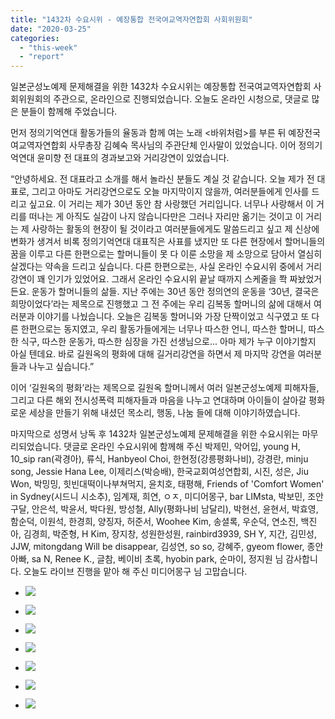 ```yaml
---
title: "1432차 수요시위 - 예장통합 전국여교역자연합회 사회위원회"
date: "2020-03-25"
categories: 
  - "this-week"
  - "report"
---
```


일본군성노예제 문제해결을 위한 1432차 수요시위는 예장통합 전국여교역자연합회 사회위원회의 주관으로, 온라인으로 진행되었습니다. 오늘도 온라인 시청으로, 댓글로 많은 분들이 함께해 주었습니다.

먼저 정의기억연대 활동가들의 율동과 함께 여는 노래 <바위처럼>를 부른 뒤 예장전국여교역자연합회 사무총장 김혜숙 목사님의 주관단체 인사말이 있었습니다. 이어 정의기억연대 윤미향 전 대표의 경과보고와 거리강연이 있었습니다.

“안녕하세요. 전 대표라고 소개를 해서 놀라신 분들도 계실 것 같습니다. 오늘 제가 전 대표로, 그리고 아마도 거리강연으로도 오늘 마지막이지 않을까, 여러분들에게 인사를 드리고 싶고요. 이 거리는 제가 30년 동안 참 사랑했던 거리입니다. 너무나 사랑해서 이 거리를 떠나는 게 아직도 실감이 나지 않습니다만은 그러나 자리만 옮기는 것이고 이 거리는 제 사랑하는 활동의 현장이 될 것이라고 여러분들에게도 말씀드리고 싶고 제 신상에 변화가 생겨서 비록 정의기억연대 대표직은 사표를 냈지만 또 다른 현장에서 할머니들의 꿈을 이루고 다른 한편으로는 할머니들이 못 다 이룬 소망을 제 소망으로 담아서 열심히 살겠다는 약속을 드리고 싶습니다. 다른 한편으로는, 사실 온라인 수요시위 중에서 거리강연이 꽤 인기가 있었어요. 그래서 온라인 수요시위 끝날 때까지 스케줄을 쫙 짜놨었거든요. 운동가 할머니들의 삶들. 지난 주에는 30년 동안 정의연의 운동을 ‘30년, 결국은 희망이었다’라는 제목으로 진행했고 그 전 주에는 우리 김복동 할머니의 삶에 대해서 여러분과 이야기를 나눴습니다. 오늘은 김복동 할머니와 가장 단짝이었고 식구였고 또 다른 한편으로는 동지였고, 우리 활동가들에게는 너무나 따스한 언니, 따스한 할머니, 따스한 식구, 따스한 운동가, 따스한 심장을 가진 선생님으로... 아마 제가 누구 이야기할지 아실 텐데요. 바로 길원옥의 평화에 대해 길거리강연을 하면서 제 마지막 강연을 여러분들과 나누고 싶습니다.”

이어 ‘길원옥의 평화’라는 제목으로 길원옥 할머니께서 여러 일본군성노예제 피해자들, 그리고 다른 해외 전시성폭력 피해자들과 마음을 나누고 연대하며 아이들이 살아갈 평화로운 세상을 만들기 위해 내셨던 목소리, 행동, 나눔 들에 대해 이야기하였습니다.

마지막으로 성명서 낭독 후 1432차 일본군성노예제 문제해결을 위한 수요시위는 마무리되었습니다. 댓글로 온라인 수요시위에 함께해 주신 박제민, 악어입, young H, 10\_sip ran(곽경아), 류식, Hanbyeol Choi, 한현정(강릉평화나비), 강경란, minju song, Jessie Hana Lee, 이제리스(박승배), 한국교회여성연합회, 시진, 성은, Jiu Won, 박밍밍, 힛빈대떡이나부쳐먹지, 윤치호, 태평해, Friends of 'Comfort Women' in Sydney(시드니 시소추), 임계재, 희연, ㅇㅈ, 미디어몽구, bar LIMsta, 박보민, 조안구달, 안은석, 박윤서, 박다원, 방성철, Ally(평화나비 남달리), 박현선, 윤현서, 박효영, 함순덕, 이원석, 한경희, 양징자, 허준서, Woohee Kim, 송셜록, 우순덕, 연소진, 백진아, 김경희, 박준형, H Kim, 장지창, 성원한성원, rainbird3939, SH Y, 지간, 김민성, JJW, mitongdang Will be disappear, 김성연, so so, 강혜주, gyeom flower, 종안아빠, sa N, Renee K., 글참, 베이비 초록, hyobin park, 순마이, 정지원 님 감사합니다. 오늘도 라이브 진행을 맡아 해 주신 미디어몽구 님 고맙습니다.

- ![](http://womenandwar.net/kr/wp-content/uploads/2020/03/크기변환IMGP5739.jpg)
    
- ![](http://womenandwar.net/kr/wp-content/uploads/2020/03/크기변환IMGP5747.jpg)
    
- ![](http://womenandwar.net/kr/wp-content/uploads/2020/03/크기변환IMGP5752.jpg)
    
- ![](http://womenandwar.net/kr/wp-content/uploads/2020/03/크기변환IMGP5762.jpg)
    
- ![](http://womenandwar.net/kr/wp-content/uploads/2020/03/크기변환IMGP5768.jpg)
    
- ![](http://womenandwar.net/kr/wp-content/uploads/2020/03/크기변환IMGP5803.jpg)
    
- ![](http://womenandwar.net/kr/wp-content/uploads/2020/03/크기변환IMGP5827.jpg)
